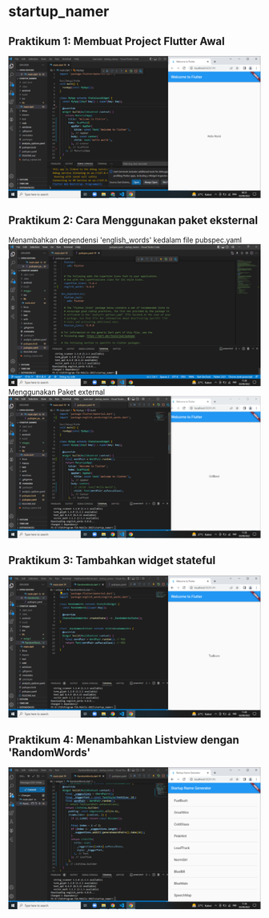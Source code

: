 # startup_namer


## Praktikum 1: Membuat Project Flutter Awal
![Screenshot GestureDetector](images/pk1.png)
## Praktikum 2: Cara Menggunakan paket eksternal
Menambahkan dependensi 'english_words' kedalam file pubspec.yaml
![Screenshot GestureDetector](images/pk2a.png)
Menggunakan Paket external
![Screenshot GestureDetector](images/pk2b.png)
## Praktikum 3: Tambahkan widget stateful
![Screenshot GestureDetector](images/pk3.png)
## Praktikum 4: Menambahkan Listview dengan 'RandomWords'
![Screenshot GestureDetector](images/pk4.png)